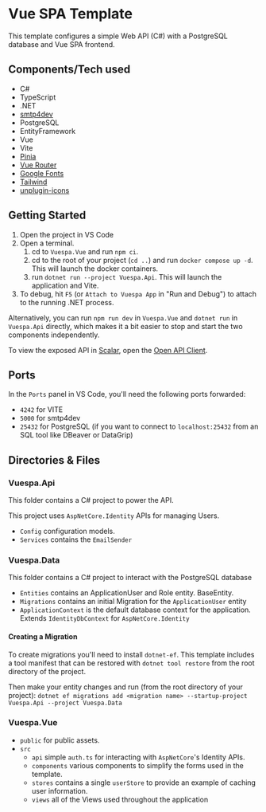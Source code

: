 # Vue SPA Template

This template configures a simple Web API (C#) with a PostgreSQL database and Vue SPA frontend.

## Components/Tech used

- C#
- TypeScript
- .NET
- [smtp4dev](https://github.com/rnwood/smtp4dev)
- PostgreSQL
- EntityFramework
- Vue
- Vite
- [Pinia](https://pinia.vuejs.org/)
- [Vue Router](https://router.vuejs.org/)
- [Google Fonts](https://fonts.google.com/)
- [Tailwind](https://tailwindcss.com/)
- [unplugin-icons](https://github.com/unplugin/unplugin-icons)

## Getting Started

1. Open the project in VS Code
2. Open a terminal.
   1. cd to `Vuespa.Vue` and run `npm ci`.
   2. cd to the root of your project (`cd ..`) and run `docker compose up -d`. This will launch the docker containers.
   3. run `dotnet run --project Vuespa.Api`. This will launch the application and Vite.
3. To debug, hit `F5` (or `Attach to Vuespa App` in "Run and Debug") to attach to the running .NET process.

Alternatively, you can run `npm run dev` in `Vuespa.Vue` and `dotnet run` in `Vuespa.Api` directly, which makes it
a bit easier to stop and start the two components independently.

To view the exposed API in [Scalar](https://github.com/scalar/scalar), open the
[Open API Client](https://localhost:5173/scalar/v1).

## Ports

In the `Ports` panel in VS Code, you'll need the following ports forwarded:

- `4242` for VITE
- `5000` for smtp4dev
- `25432` for PostgreSQL (if you want to connect to `localhost:25432` from an SQL tool like DBeaver or DataGrip)

## Directories & Files

### Vuespa.Api

This folder contains a C# project to power the API.

This project uses `AspNetCore.Identity` APIs for managing Users.

- `Config` configuration models.
- `Services` contains the `EmailSender`

### Vuespa.Data

This folder contains a C# project to interact with the PostgreSQL database

- `Entities` contains an ApplicationUser and Role entity.
  BaseEntity.
- `Migrations` contains an initial Migration for the `ApplicationUser` entity
- `ApplicationContext` is the default database context for the application. Extends `IdentityDbContext` for
  `AspNetCore.Identity`

#### Creating a Migration

To create migrations you'll need to install `dotnet-ef`. This template includes a tool manifest that can be
restored with `dotnet tool restore` from the root directory of the project.

Then make your entity changes and run (from the root directory of your project):
`dotnet ef migrations add <migration name> --startup-project Vuespa.Api --project Vuespa.Data`

### Vuespa.Vue

- `public` for public assets.
- `src`
  - `api` simple `auth.ts` for interacting with `AspNetCore`'s Identity APIs.
  - `components` various components to simplify the forms used in the template.
  - `stores` contains a single `userStore` to provide an example of caching user information.
  - `views` all of the Views used throughout the application

